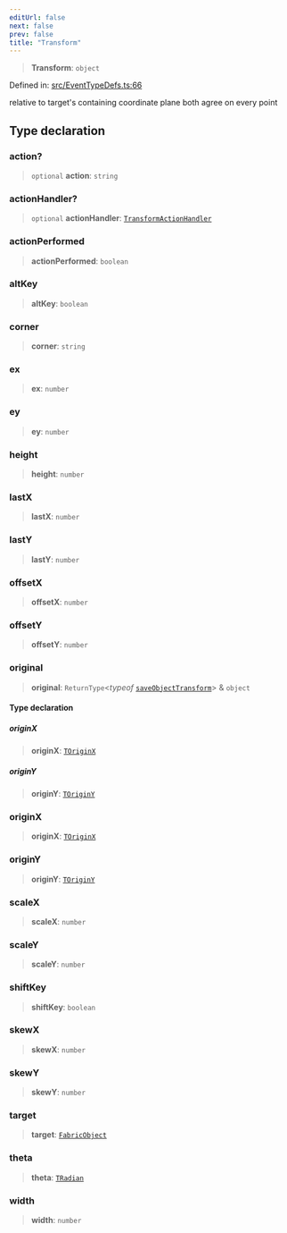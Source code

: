 ```yaml
---
editUrl: false
next: false
prev: false
title: "Transform"
---
```


> **Transform**: `object`

Defined in: [src/EventTypeDefs.ts:66](https://github.com/fabricjs/fabric.js/blob/8748628df7e9de00ba77413bfc3ad9e9fe9d4f30/src/EventTypeDefs.ts#L66)

relative to target's containing coordinate plane
both agree on every point

## Type declaration

### action?

> `optional` **action**: `string`

### actionHandler?

> `optional` **actionHandler**: [`TransformActionHandler`](/api/type-aliases/transformactionhandler/)

### actionPerformed

> **actionPerformed**: `boolean`

### altKey

> **altKey**: `boolean`

### corner

> **corner**: `string`

### ex

> **ex**: `number`

### ey

> **ey**: `number`

### height

> **height**: `number`

### lastX

> **lastX**: `number`

### lastY

> **lastY**: `number`

### offsetX

> **offsetX**: `number`

### offsetY

> **offsetY**: `number`

### original

> **original**: `ReturnType`\<*typeof* [`saveObjectTransform`](/api/namespaces/util/functions/saveobjecttransform/)\> & `object`

#### Type declaration

##### originX

> **originX**: [`TOriginX`](/api/type-aliases/toriginx/)

##### originY

> **originY**: [`TOriginY`](/api/type-aliases/toriginy/)

### originX

> **originX**: [`TOriginX`](/api/type-aliases/toriginx/)

### originY

> **originY**: [`TOriginY`](/api/type-aliases/toriginy/)

### scaleX

> **scaleX**: `number`

### scaleY

> **scaleY**: `number`

### shiftKey

> **shiftKey**: `boolean`

### skewX

> **skewX**: `number`

### skewY

> **skewY**: `number`

### target

> **target**: [`FabricObject`](/api/classes/fabricobject/)

### theta

> **theta**: [`TRadian`](/api/type-aliases/tradian/)

### width

> **width**: `number`

